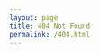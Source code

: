 ```yaml
---
layout: page
title: 404 Not Found
permalink: /404.html
---
```

<style>
.header {
    height: 50vh;
}
</style>
